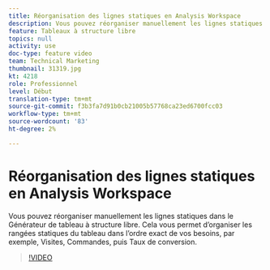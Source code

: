 ```yaml
---
title: Réorganisation des lignes statiques en Analysis Workspace
description: Vous pouvez réorganiser manuellement les lignes statiques dans le Générateur de tableau à structure libre. Cela vous permet d’organiser les rangées statiques du tableau dans l’ordre exact de vos besoins, par exemple, Visites, Commandes, puis Taux de conversion.
feature: Tableaux à structure libre
topics: null
activity: use
doc-type: feature video
team: Technical Marketing
thumbnail: 31319.jpg
kt: 4218
role: Professionnel
level: Début
translation-type: tm+mt
source-git-commit: f3b3fa7d91b0cb21005b57768ca23ed6700fcc03
workflow-type: tm+mt
source-wordcount: '83'
ht-degree: 2%

---
```



# Réorganisation des lignes statiques en Analysis Workspace

Vous pouvez réorganiser manuellement les lignes statiques dans le Générateur de tableau à structure libre. Cela vous permet d’organiser les rangées statiques du tableau dans l’ordre exact de vos besoins, par exemple, Visites, Commandes, puis Taux de conversion.

>[!VIDEO](https://video.tv.adobe.com/v/31319/?quality=12)
